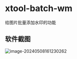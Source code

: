 # xtool-batch-wm
给图片批量添加水印的功能

## 软件截图

![image-20240508161230262](https://7baa350e.telegraph-image-99j.pages.dev/file/ddb0f86fdcb79451ca91c.png)

